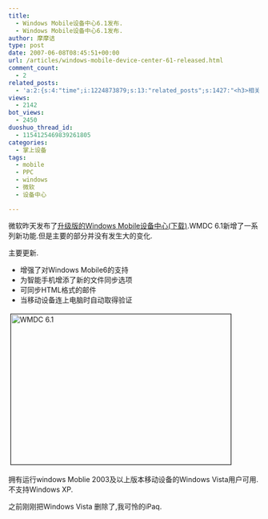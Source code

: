 ```yaml
---
title:
  - Windows Mobile设备中心6.1发布.
  - Windows Mobile设备中心6.1发布.
author: 摩摩诘
type: post
date: 2007-06-08T08:45:51+00:00
url: /articles/windows-mobile-device-center-61-released.html
comment_count:
  - 2
related_posts:
  - 'a:2:{s:4:"time";i:1224873879;s:13:"related_posts";s:1427:"<h3>相关日志</h3><ul class="related_post"><li><a href="http://www.digglife.cn/articles/ppc-freeware-download.html" title="PPC,Windows Mobile手机免费软件下载网站:PPC Freeware">PPC,Windows Mobile手机免费软件下载网站:PPC Freeware</a></li><li><a href="http://www.digglife.cn/articles/opera-mobile-8-65-download.html" title="Opera Mobile 8.65正式版发布">Opera Mobile 8.65正式版发布</a></li><li><a href="http://www.digglife.cn/articles/turn-your-windows-mobile-phone-into-an-iphone.html" title="总结:Windows Mobile手机模拟iPhone完全方案">总结:Windows Mobile手机模拟iPhone完全方案</a></li><li><a href="http://www.digglife.cn/articles/livestation-technical-trial.html" title="微软网络电视软件LiveStation尝鲜">微软网络电视软件LiveStation尝鲜</a></li><li><a href="http://www.digglife.cn/articles/long-time-to-see.html" title="摩摩诘归来&#8230;">摩摩诘归来&#8230;</a></li><li><a href="http://www.digglife.cn/articles/just-buy-a-minione-instead-of-iphone.html" title="总结:Windows Mobile手机模拟iPhone完美方案(扯淡篇)">总结:Windows Mobile手机模拟iPhone完美方案(扯淡篇)</a></li><li><a href="http://www.digglife.cn/articles/add-iphone-styled-contactlist-to-windows-mobile.html" title="给你的Windows Mobile手机加上iPhone风格的联系人菜单">给你的Windows Mobile手机加上iPhone风格的联系人菜单</a></li></ul>";}'
views:
  - 2142
bot_views:
  - 2450
duoshuo_thread_id:
  - 1154125469839261805
categories:
  - 掌上设备
tags:
  - mobile
  - PPC
  - windows
  - 微软
  - 设备中心

---
```

微软昨天发布了<a target="_blank" href="http://www.microsoft.com/downloads/details.aspx?FamilyId=46F72DF1-E46A-4A5F-A791-09F07AAA1914&displaylang=en">升级版的Windows Mobile设备中心(下载)</a>.WMDC 6.1新增了一系列新功能.但是主要的部分并没有发生大的变化.

主要更新.

  * 增强了对Windows Mobile6的支持
  * 为智能手机增添了新的文件同步选项
  * 可同步HTML格式的邮件 
  * 当移动设备连上电脑时自动取得验证 

<!--more-->

[<img border="1" vspace="4" align="top" width="440" src="http://digglife.qiniudn.com/qiniu/981/image/712ee22a1268f49674e783f0299deb91.jpg" hspace="4" alt="WMDC 6.1" height="300" />][1]

拥有运行windows Moblie 2003及以上版本移动设备的Windows Vista用户可用.不支持Windows XP.

之前刚刚把Windows Vista 删除了,我可怜的iPaq.

 [1]: http://www.microsoft.com/downloads/details.aspx?FamilyId=46F72DF1-E46A-4A5F-A791-09F07AAA1914&displaylang=en